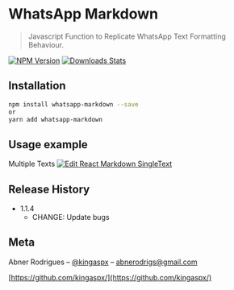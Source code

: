 # WhatsApp Markdown
> Javascript Function to Replicate WhatsApp Text Formatting Behaviour.

[![NPM Version][npm-image]][npm-url]
[![Downloads Stats][npm-downloads]][npm-url]

## Installation

```sh
npm install whatsapp-markdown --save
or
yarn add whatsapp-markdown
```

## Usage example

Multiple Texts
[![Edit React Markdown SingleText](https://codesandbox.io/static/img/play-codesandbox.svg)](https://codesandbox.io/s/react-markdown-singletext-mnp7n?fontsize=14&hidenavigation=1&theme=dark)


## Release History

* 1.1.4
    * CHANGE: Update bugs
    
## Meta

Abner Rodrigues – [@kingaspx](https://twitter.com/kingasx) – abnerodrigs@gmail.com

[https://github.com/kingaspx/](https://github.com/kingaspx/)

<!-- Markdown link & img dfn's -->
[npm-image]: https://img.shields.io/npm/v/whatsapp-markdown.svg?style=flat-square
[npm-url]: https://npmjs.org/package/whatsapp-markdown
[npm-downloads]: https://img.shields.io/npm/dm/whatsapp-markdown.svg?style=flat-square
